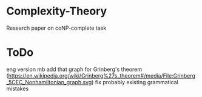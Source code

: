 # Complexity-Theory
Research paper on coNP-complete task


# ToDo
eng version
mb add that graph for Grinberg's theorem (https://en.wikipedia.org/wiki/Grinberg%27s_theorem#/media/File:Grinberg_5CEC_Nonhamiltonian_graph.svg)
fix probably existing grammatical mistakes

